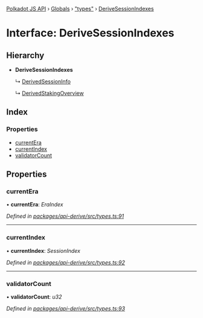 [Polkadot JS API](../README.md) › [Globals](../globals.md) › ["types"](../modules/_types_.md) › [DeriveSessionIndexes](_types_.derivesessionindexes.md)

# Interface: DeriveSessionIndexes

## Hierarchy

* **DeriveSessionIndexes**

  ↳ [DerivedSessionInfo](_types_.derivedsessioninfo.md)

  ↳ [DerivedStakingOverview](_types_.derivedstakingoverview.md)

## Index

### Properties

* [currentEra](_types_.derivesessionindexes.md#currentera)
* [currentIndex](_types_.derivesessionindexes.md#currentindex)
* [validatorCount](_types_.derivesessionindexes.md#validatorcount)

## Properties

###  currentEra

• **currentEra**: *EraIndex*

*Defined in [packages/api-derive/src/types.ts:91](https://github.com/polkadot-js/api/blob/89700f98c5/packages/api-derive/src/types.ts#L91)*

___

###  currentIndex

• **currentIndex**: *SessionIndex*

*Defined in [packages/api-derive/src/types.ts:92](https://github.com/polkadot-js/api/blob/89700f98c5/packages/api-derive/src/types.ts#L92)*

___

###  validatorCount

• **validatorCount**: *u32*

*Defined in [packages/api-derive/src/types.ts:93](https://github.com/polkadot-js/api/blob/89700f98c5/packages/api-derive/src/types.ts#L93)*
